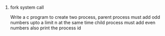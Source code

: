 1. fork system call

   Write a c program to create two process, parent process must add odd numbers upto a limit n at the same time child process must add even numbers also print the process id
